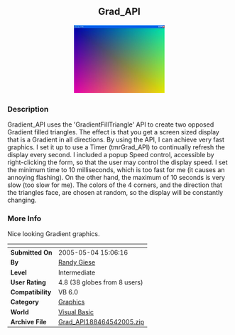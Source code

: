 ﻿<div align="center">

## Grad\_API

<img src="PIC2005542037548650.JPG">
</div>

### Description

Gradient_API uses the 'GradientFillTriangle' API to create two opposed Gradient filled triangles. The effect is that you get a screen sized display that is a Gradient in all directions. By using the API, I can achieve very fast graphics. I set it up to use a Timer (tmrGrad_API) to continually refresh the display every second. I included a popup Speed control, accessible by right-clicking the form, so that the user may control the display speed. I set the minimum time to 10 milliseconds, which is too fast for me (it causes an annoying flashing). On the other hand, the maximum of 10 seconds is very slow (too slow for me). The colors of the 4 corners, and the direction that the triangles face, are chosen at random, so the display will be constantly changing.
 
### More Info
 
Nice looking Gradient graphics.


<span>             |<span>
---                |---
**Submitted On**   |2005-05-04 15:06:16
**By**             |[Randy Giese](https://github.com/Planet-Source-Code/PSCIndex/blob/master/ByAuthor/randy-giese.md)
**Level**          |Intermediate
**User Rating**    |4.8 (38 globes from 8 users)
**Compatibility**  |VB 6\.0
**Category**       |[Graphics](https://github.com/Planet-Source-Code/PSCIndex/blob/master/ByCategory/graphics__1-46.md)
**World**          |[Visual Basic](https://github.com/Planet-Source-Code/PSCIndex/blob/master/ByWorld/visual-basic.md)
**Archive File**   |[Grad\_API188464542005\.zip](https://github.com/Planet-Source-Code/randy-giese-grad-api__1-60370/archive/master.zip)








